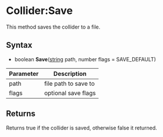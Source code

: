 # Collider:Save

This method saves the collider to a file.

## Syntax

- boolean __Save__([string](https://www.lua.org/manual/5.4/manual.html#6.4) path, number flags = SAVE_DEFAULT)

Parameter | Description
-|-
path | file path to save to
flags | optional save flags

## Returns

Returns true if the collider is saved, otherwise false it returned.
